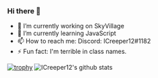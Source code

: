 ### Hi there 👋

<!--
**ICreeper12/ICreeper12** is a ✨ _special_ ✨ repository because its `README.md` (this file) appears on your GitHub profile. 
Here are some ideas to get you started: -->

- 🔭 I’m currently working on SkyVillage
- 🌱 I’m currently learning JavaScript
- 📫 How to reach me: Discord: ICreeper12#1182
- ⚡ Fun fact: I'm terrible in class names.

[![trophy](https://github-profile-trophy.vercel.app/?username=ICreeper12&theme=onedark)](https://github.com/ryo-ma/github-profile-trophy)
![ICreeper12's github stats](https://github-readme-stats.vercel.app/api?username=ICreeper12&show_icons=true&theme=tokyonight)
